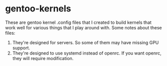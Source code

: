gentoo-kernels
==============

These are gentoo kernel .config files that I created to build kernels that work well for various things that I play around with. Some notes about these files:

1) They're designed for servers. So some of them may have missing GPU support.
2) They're designed to use systemd instead of openrc. If you want openrc, they will require modification.
